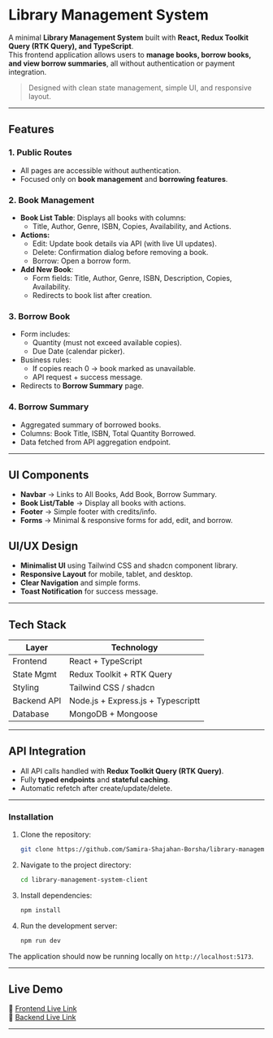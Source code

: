 # Library Management System

A minimal **Library Management System** built with **React, Redux Toolkit Query (RTK Query), and TypeScript**.  
This frontend application allows users to **manage books, borrow books, and view borrow summaries**, all without authentication or payment integration.

> Designed with clean state management, simple UI, and responsive layout.

---

## Features

### 1. Public Routes

- All pages are accessible without authentication.
- Focused only on **book management** and **borrowing features**.

### 2. Book Management

- **Book List Table**: Displays all books with columns:
  - Title, Author, Genre, ISBN, Copies, Availability, and Actions.
- **Actions:**
  - Edit: Update book details via API (with live UI updates).
  - Delete: Confirmation dialog before removing a book.
  - Borrow: Open a borrow form.
- **Add New Book**:
  - Form fields: Title, Author, Genre, ISBN, Description, Copies, Availability.
  - Redirects to book list after creation.

### 3. Borrow Book

- Form includes:
  - Quantity (must not exceed available copies).
  - Due Date (calendar picker).
- Business rules:
  - If copies reach 0 → book marked as unavailable.
  - API request + success message.
- Redirects to **Borrow Summary** page.

### 4. Borrow Summary

- Aggregated summary of borrowed books.
- Columns: Book Title, ISBN, Total Quantity Borrowed.
- Data fetched from API aggregation endpoint.

---

## UI Components

- **Navbar** → Links to All Books, Add Book, Borrow Summary.
- **Book List/Table** → Display all books with actions.
- **Footer** → Simple footer with credits/info.
- **Forms** → Minimal & responsive forms for add, edit, and borrow.

## UI/UX Design

- **Minimalist UI** using Tailwind CSS and shadcn component library.
- **Responsive Layout** for mobile, tablet, and desktop.
- **Clear Navigation** and simple forms.
- **Toast Notification** for success message.

---

## Tech Stack

| Layer       | Technology                         |
| ----------- | ---------------------------------- |
| Frontend    | React + TypeScript                 |
| State Mgmt  | Redux Toolkit + RTK Query          |
| Styling     | Tailwind CSS / shadcn              |
| Backend API | Node.js + Express.js + Typescriptt |
| Database    | MongoDB + Mongoose                 |

---

## API Integration

- All API calls handled with **Redux Toolkit Query (RTK Query)**.
- Fully **typed endpoints** and **stateful caching**.
- Automatic refetch after create/update/delete.

---

### Installation

1. Clone the repository:

   ```bash
   git clone https://github.com/Samira-Shajahan-Borsha/library-management-system-client.git
   ```

2. Navigate to the project directory:

   ```bash
   cd library-management-system-client
   ```

3. Install dependencies:

   ```bash
   npm install
   ```

4. Run the development server:
   ```bash
   npm run dev
   ```

The application should now be running locally on `http://localhost:5173`.

---

## Live Demo

🔗 [Frontend Live Link](#)  
🔗 [Backend Live Link](#https://library-management-system-server-xi.vercel.app/)

---
